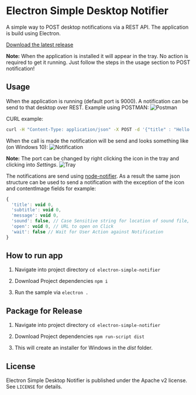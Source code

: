 # Electron Simple Desktop Notifier

A simple way to POST desktop notifications via a REST API.
The application is build using Electron.

[Download the latest release](https://github.com/JonathanBlood/Electron-Desktop-Notifier/releases)

**Note:** When the application is installed it will appear in the tray. No action is required to get it running. Just follow the steps in the usage section to POST notification!

## Usage
When the application is running (default port is 9000).
A notification can be send to that desktop over REST. Example using POSTMAN:
![Postman](http://imgur.com/zlfyfrJ.png)

CURL example:
```bash
curl -H "Content-Type: application/json" -X POST -d '{"title" : "Hello world!","message" : "Sandwiches"}' http://localhost:9000/notification
```

When the call is made the notification will be send and looks something like (on Windows 10):
![Notification](http://imgur.com/bnbFNGn.png) 

**Note:** The port can be changed by right clicking the icon in the tray and clicking into *Settings*.
![Tray](http://i.imgur.com/hwDxIGD.png)

The notifications are send using [node-notifier](https://www.npmjs.com/package/node-notifier).
As a result the same json structure can be used to send a notification with the exception of the icon and contentImage fields for example:
```javascript
{
  'title': void 0,
  'subtitle': void 0,
  'message': void 0,
  'sound': false, // Case Sensitive string for location of sound file, or use one of OS X's native sounds
  'open': void 0, // URL to open on Click
  'wait': false // Wait for User Action against Notification
}
```

## How to run app

1. Navigate into project directory `cd electron-simple-notifier`

2. Download Project dependencies `npm i`

3. Run the sample via `electron .`

## Package for Release
1. Navigate into project directory `cd electron-simple-notifier`

2. Download Project dependencies `npm run-script dist`

3. This will create an installer for Windows in the *dist* folder.

## License

Electron Simple Desktop Notifier is published under the Apache v2 license. See `LICENSE` for details.
